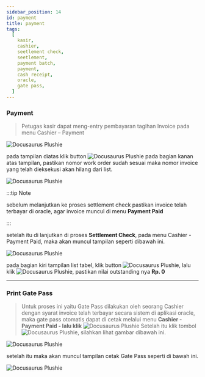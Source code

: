 ```yaml
---
sidebar_position: 14
id: payment
title: payment
tags:
  [
    kasir,
    cashier,
    seetlement check,
    seetlement,
    payment batch,
    payment,
    cash receipt,
    oracle,
    gate pass,
  ]
---
```


### **Payment**

> Petugas kasir dapat meng-entry pembayaran tagihan Invoice pada menu Cashier – Payment

![Docusaurus Plushie](/img/CASHIER/1.png)

pada tampilan diatas klik button ![Docusaurus Plushie](/img/general-repair/cash-receipt/payment-batch.png) pada bagian kanan atas tampilan, pastikan nomor work order sudah sesuai maka nomor invoice yang telah dieksekusi akan hilang dari list.

![Docusaurus Plushie](/img/CASHIER/2.png)

:::tip Note

sebelum melanjutkan ke proses settlement check pastikan invoice telah terbayar di oracle, agar invoice muncul di menu **Payment Paid**

:::

setelah itu di lanjutkan di proses **Settlement Check**, pada menu Cashier - Payment Paid, maka akan muncul tampilan seperti dibawah ini.

![Docusaurus Plushie](/img/general-repair/cash-receipt/3.png)

pada bagian kiri tampilan list tabel, klik button ![Docusaurus Plushie](/img/general-repair/cash-receipt/tigatitik.png), lalu klik ![Docusaurus Plushie](/img/general-repair/cash-receipt/seatle-check.png), pastikan nilai outstanding nya **Rp. 0**

---

### **Print Gate Pass**

> Untuk proses ini yaitu Gate Pass dilakukan oleh seorang Cashier dengan syarat invoice telah terbayar secara sistem di aplikasi oracle, maka gate pass otomatis dapat di cetak melalui menu **Cashier - Payment Paid - lalu klik** ![Docusaurus Plushie](/img/general-repair/cash-receipt/tigatitik.png) Setelah itu klik tombol ![Docusaurus Plushie](/img/general-repair/cash-receipt/printgatepass.png), silahkan lihat gambar dibawah ini.

![Docusaurus Plushie](/img/general-repair/cash-receipt/5.png)

setelah itu maka akan muncul tampilan cetak Gate Pass seperti di bawah ini.

![Docusaurus Plushie](/img/general-repair/cash-receipt/6.png)
